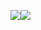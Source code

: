 <img src="https://img.icons8.com/color/32/000000/python--v1.png"/><img src="https://img.icons8.com/color/32/000000/javascript--v1.png"/>
